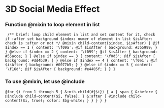 # 3D Social Media Effect

### Function @mixin to loop element in list
`
/**
    brief: loop child element in list and set content for it, check if :after set background
    $index: numer of element in list
    $isAfter: check is :after or not
*/
@mixin child-content($index, $isAfter) {
    @if $index == 1 {
        content: '\f09a';
        @if $isAfter {
            background: #3b5999;
        }
    }
    @else if $index == 2 {
        content: '\f099';
        @if $isAfter {
            background: #55acce;
        }
    }
    @else if $index == 3 {
        content: '\f0d5';
        @if $isAfter {
            background: #dd4b39;
        }
    }
    @else if $index == 4 {
        content: '\f0e1';
        @if $isAfter {
            background: #0077b5;
        }
    }
    @else if $index == 5 {
        content: '\f16d';
        @if $isAfter {
            background: #e4405f;
        }
    }
}`

### To use @mixin, let use @include
`@for $i from 1 through 5 {
    &:nth-child(#{$i}) {
        a {
            span {
                &:before {
                    @include child-content($i, false);
                }
                &:after {
                    @include child-content($i, true);
                    color: $bg-white;
                }
            }
        }
    }
}
`
